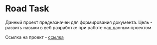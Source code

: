 # Road Task
Данный проект предназначен для формирования документа. 
Цель - развить навыки в веб разработке при работе над данным проектом

Ссылка на проект - [ссылка](https://orlov-oleg-developer.github.io/RoadTask/)
